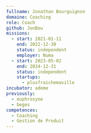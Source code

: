 ```yaml
---
fullname: Jonathan Bourguignon
domaine: Coaching
role: Coach
github: JonBou
missions:
  - start: 2021-01-11
    end: 2022-12-30
    status: independent
    employer: Numa
  - start: 2023-05-02
    end: 2024-12-31
    status: independent
    startups:
      - plusfraichemaville
incubator: ademe
previously:
  - euphrosyne
  - beges
competences:
  - Coaching
  - Gestion de Produit
---
```

